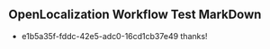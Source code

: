 ## OpenLocalization Workflow Test MarkDown
* e1b5a35f-fddc-42e5-adc0-16cd1cb37e49 thanks!

<!--HONumber=Jul16_HO3-->


